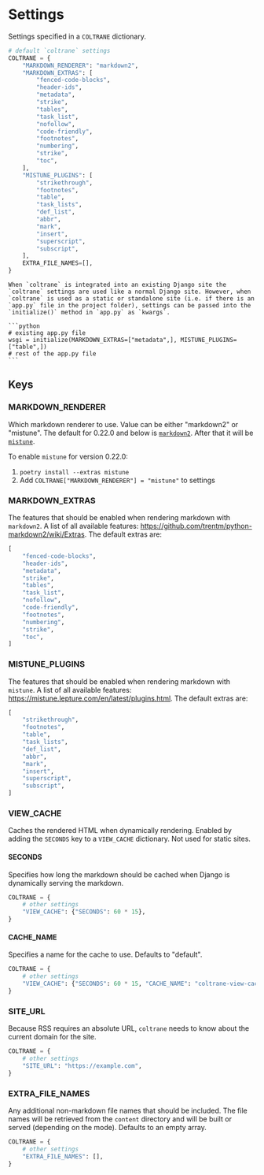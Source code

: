 # Settings

Settings specified in a `COLTRANE` dictionary.

```python
# default `coltrane` settings
COLTRANE = {
    "MARKDOWN_RENDERER": "markdown2",
    "MARKDOWN_EXTRAS": [
        "fenced-code-blocks",
        "header-ids",
        "metadata",
        "strike",
        "tables",
        "task_list",
        "nofollow",
        "code-friendly",
        "footnotes",
        "numbering",
        "strike",
        "toc",
    ],
    "MISTUNE_PLUGINS": [
        "strikethrough",
        "footnotes",
        "table",
        "task_lists",
        "def_list",
        "abbr",
        "mark",
        "insert",
        "superscript",
        "subscript",
    ],
    EXTRA_FILE_NAMES=[],
}
```

````{note}
When `coltrane` is integrated into an existing Django site the `coltrane` settings are used like a normal Django site. However, when `coltrane` is used as a static or standalone site (i.e. if there is an `app.py` file in the project folder), settings can be passed into the `initialize()` method in `app.py` as `kwargs`.

```python
# existing app.py file
wsgi = initialize(MARKDOWN_EXTRAS=["metadata",], MISTUNE_PLUGINS=["table",])
# rest of the app.py file
```

````

## Keys

### MARKDOWN_RENDERER

Which markdown renderer to use. Value can be either "markdown2" or "mistune". The default for 0.22.0 and below is [`markdown2`](https://github.com/trentm/python-markdown2). After that it will be [`mistune`](https://github.com/lepture/mistune).

To enable `mistune` for version 0.22.0:
1. `poetry install --extras mistune`
2. Add `COLTRANE["MARKDOWN_RENDERER"] = "mistune"` to settings

### MARKDOWN_EXTRAS

The features that should be enabled when rendering markdown with `markdown2`. A list of all available features: https://github.com/trentm/python-markdown2/wiki/Extras. The default extras are:

```python
[
    "fenced-code-blocks",
    "header-ids",
    "metadata",
    "strike",
    "tables",
    "task_list",
    "nofollow",
    "code-friendly",
    "footnotes",
    "numbering",
    "strike",
    "toc",
]
```

### MISTUNE_PLUGINS

The features that should be enabled when rendering markdown with `mistune`. A list of all available features: https://mistune.lepture.com/en/latest/plugins.html. The default extras are:

```python
[
    "strikethrough",
    "footnotes",
    "table",
    "task_lists",
    "def_list",
    "abbr",
    "mark",
    "insert",
    "superscript",
    "subscript",
]
```

### VIEW_CACHE

Caches the rendered HTML when dynamically rendering. Enabled by adding the `SECONDS` key to a `VIEW_CACHE` dictionary. Not used for static sites.

#### SECONDS

Specifies how long the markdown should be cached when Django is dynamically serving the markdown.

```python
COLTRANE = {
    # other settings
    "VIEW_CACHE": {"SECONDS": 60 * 15},
}
```

#### CACHE_NAME

Specifies a name for the cache to use. Defaults to "default".

```python
COLTRANE = {
    # other settings
    "VIEW_CACHE": {"SECONDS": 60 * 15, "CACHE_NAME": "coltrane-view-cache"},
}
```

### SITE_URL

Because RSS requires an absolute URL, `coltrane` needs to know about the current domain for the site.

```python
COLTRANE = {
    # other settings
    "SITE_URL": "https://example.com",
}
```

### EXTRA_FILE_NAMES

Any additional non-markdown file names that should be included. The file names will be retrieved from the `content` directory and will be built or served (depending on the mode). Defaults to an empty array.

```python
COLTRANE = {
    # other settings
    "EXTRA_FILE_NAMES": [],
}
```
